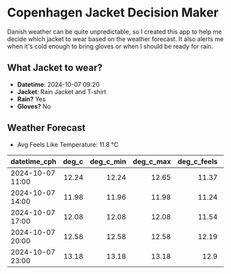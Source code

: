 
# Copenhagen Jacket Decision Maker

Danish weather can be quite unpredictable, so I created this app to help me decide which jacket to wear based on the weather forecast. 
It also alerts me when it's cold enough to bring gloves or when I should be ready for rain.

## What Jacket to wear?

- **Datetime**: 2024-10-07 09:20
- **Jacket**: Rain Jacket and T-shirt
- **Rain?** Yes
- **Gloves?** No

## Weather Forecast
- Avg Feels Like Temperature: 11.8 °C

| datetime_cph     |   deg_c |   deg_c_min |   deg_c_max |   deg_c_feels | weather   | wind   | rain   |
|:-----------------|--------:|------------:|------------:|--------------:|:----------|:-------|:-------|
| 2024-10-07 11:00 |   12.24 |       12.24 |       12.65 |         11.37 | Clouds    | High   | None   |
| 2024-10-07 14:00 |   11.98 |       11.96 |       11.98 |         11.24 | Rain      | High   | Low    |
| 2024-10-07 17:00 |   12.08 |       12.08 |       12.08 |         11.54 | Rain      | Medium | Low    |
| 2024-10-07 20:00 |   12.58 |       12.58 |       12.58 |         12.19 | Rain      | Low    | Low    |
| 2024-10-07 23:00 |   13.18 |       13.18 |       13.18 |         12.9  | Rain      | Low    | Low    |
        